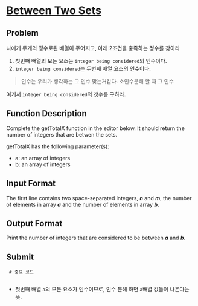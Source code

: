 # [Between Two Sets]

## Problem
나에게 두개의 정수로된 배열이 주어지고, 아래 2조건을 충족하는 정수를 찾아라
1. 첫번째 배열의 모든 요소는 `integer being considered`의 인수이다.
2. `integer being considered`는 두번째 배열 요소의 인수이다.
> 인수는 우리가 생각하는 그 인수 맞는거같다. 소인수분해 할 때 그 인수

여기서 `integer being considered`의 갯수를 구하라.

## Function Description
Complete the getTotalX function in the editor below. It should return the number of integers that are betwen the sets.

getTotalX has the following parameter(s):
- a: an array of integers
- b: an array of integers

## Input Format
The first line contains two space-separated integers, ***n*** and ***m***, the number of elements in array ***a*** and the number of elements in array ***b***. 

## Output Format
Print the number of integers that are considered to be between ***a*** and ***b***.

## Submit
<pre><code> # 중요 코드

</code></pre>
- 첫번째 배열 `a`의 모든 요소가 인수이므로, 인수 분해 하면 `a`배열 값들이 나온다는 뜻.

[Between Two Sets]: https://www.hackerrank.com/challenges/between-two-sets/problem